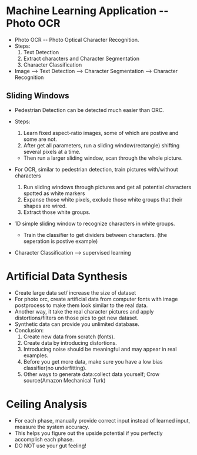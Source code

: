 # Machine Learning Application -- Photo OCR

* Photo OCR -- Photo Optical Character Recognition.   
* Steps:
  1. Text Detection
  2. Extract characters and Character Segmentation 
  3. Character Classification
* Image --> Text Detection --> Character Segmentation --> Character Recognition

## Sliding Windows
* Pedestrian Detection can be detected much easier than ORC.
* Steps:
  1. Learn fixed aspect-ratio images, some of which are postive and some are not.
  2. After get all parameters, run a sliding window(rectangle) shifting several pixels at a time.
  * Then run a larger sliding window, scan through the whole picture.

* For OCR, similar to pedestrian detection, train pictures with/without characters
  1. Run sliding windows through pictures and get all potential characters spotted as white markers
  2. Expanse those white pixels, exclude those white groups that their shapes are wired.
  3. Extract those white groups.

* 1D simple sliding window to recognize characters in white groups.
  * Train the classifier to get dividers between characters. (the seperation is postive example)

* Character Classification --> supervised learning

# Artificial Data Synthesis
* Create large data set/ increase the size of dataset
* For photo orc, create artificial data from computer fonts with image postprocess to make them look similar to the real data.
* Another way, it take the real character pictures and apply distortions/filters on those pics to get new dataset.
* Synthetic data can provide you unlimited database.
* Conclusion:
  1. Create new data from scratch (fonts).
  2. Create data by introducing distortions.
  3. Introducing noise should be meaningful and may appear in real examples.
  4. Before you get more data, make sure you have a low bias classifier(no underfitting).
  5. Other ways to generate data:collect data yourself; Crow source(Amazon Mechanical Turk)
  
# Ceiling Analysis
* For each phase, manually provide correct input instead of learned input, measure the system accuracy.
* This helps you figure out the upside potential if you perfectly accomplish each phase.
* DO NOT use your gut feeling!
